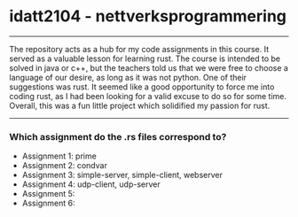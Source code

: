 # idatt2104 - nettverksprogrammering
___
The repository acts as a hub for my code assignments in this course. It served as a valuable lesson for learning rust. The course is intended to be solved in java or c++, but the teachers told us that we were free to choose a language of our desire, as long as it was not python. One of their suggestions was rust. 
It seemed like a good opportunity to force me into coding rust, as I had been looking for a valid excuse to do so for some time. Overall, this was a fun little project which solidified my passion for rust.
___
### Which assignment do the .rs files correspond to?
- Assignment 1: prime
- Assignment 2: condvar
- Assignment 3: simple-server, simple-client, webserver
- Assignment 4: udp-client, udp-server
- Assignment 5: 
- Assignment 6: 
